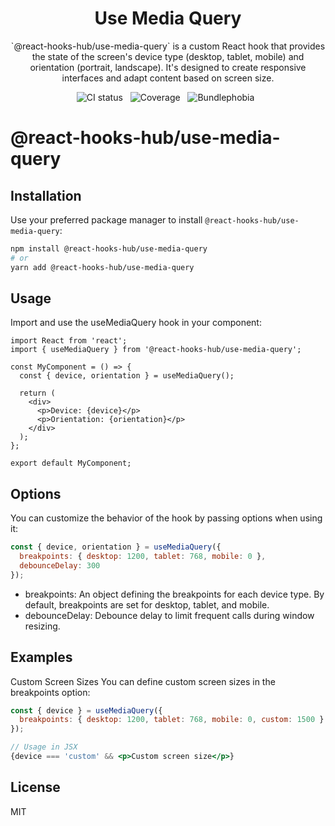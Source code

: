 
<h1 align="center">Use Media Query</h1>

<p align="center">
  `@react-hooks-hub/use-media-query` is a custom React hook that provides the state of the screen's device type (desktop, tablet, mobile) and orientation (portrait, landscape). It's designed to create responsive interfaces and adapt content based on screen size.
</p>

<p align="center">
  <img src="https://img.shields.io/github/actions/workflow/status/Keized/react-hooks-hub/use-media-query.yml?style=for-the-badge" alt="CI status" />
  &nbsp;
  <img src="https://img.shields.io/codecov/c/github/keized/react-hooks-hub?flag=use-media-query&style=for-the-badge" alt="Coverage" />
  &nbsp;
  <img src="https://img.shields.io/bundlephobia/minzip/@react-hooks-hub/use-media-query?style=for-the-badge" alt="Bundlephobia" />
  &nbsp;
</p>



# @react-hooks-hub/use-media-query


## Installation

Use your preferred package manager to install `@react-hooks-hub/use-media-query`:

```bash
npm install @react-hooks-hub/use-media-query
# or
yarn add @react-hooks-hub/use-media-query
```

## Usage

Import and use the useMediaQuery hook in your component:

```JSX
import React from 'react';
import { useMediaQuery } from '@react-hooks-hub/use-media-query';

const MyComponent = () => {
  const { device, orientation } = useMediaQuery();

  return (
    <div>
      <p>Device: {device}</p>
      <p>Orientation: {orientation}</p>
    </div>
  );
};

export default MyComponent;
```

## Options

You can customize the behavior of the hook by passing options when using it:

```jsx
const { device, orientation } = useMediaQuery({
  breakpoints: { desktop: 1200, tablet: 768, mobile: 0 },
  debounceDelay: 300
});
```

- breakpoints: An object defining the breakpoints for each device type. By default, breakpoints are set for desktop, tablet, and mobile.
- debounceDelay: Debounce delay to limit frequent calls during window resizing.


## Examples
Custom Screen Sizes
You can define custom screen sizes in the breakpoints option:

```jsx
const { device } = useMediaQuery({
  breakpoints: { desktop: 1200, tablet: 768, mobile: 0, custom: 1500 }
});

// Usage in JSX
{device === 'custom' && <p>Custom screen size</p>}
```


## License

MIT
